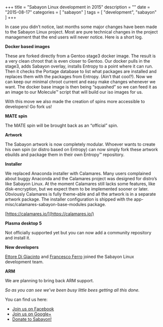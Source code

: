 +++
title = "Sabayon Linux development in 2015"
description = ""
date = "2015-08-17"
categories = [ "sabayon" ]
tags = [
"development",
"sabayon"
]
+++

In case you didn’t notice, last months some major changes have been made to
the Sabayon Linux project.
Most are pure technical changes in the project management
that the end users will never notice. Here is a short log.

**Docker based images**

These are forked directly from a Gentoo stage3 docker image.
The result is a very clean chroot that is even closer to Gentoo.
Our docker pulls in the stage3, adds Sabayon overlay,
installs Entropy to a point where it can run.
Then it checks the Portage database to list what packages are installed and
replaces them with the packages from Entropy. (Ain’t that cool?).
Now we can keep our minimal chroot current and easy make changes
whenever we want. The docker base image is then being “squashed”
so we can feed it as an image to our Molecule™ script that
will build our iso images for us.

With this move we also made the creation of spins more accessible to developers!
Go fork us!

**MATE spin**

The MATE spin will be brought back as an “official” spin.

**Artwork**

The Sabayon artwork is now completely modular.
Whoever wants to create his own spin (or distro based on Entropy)
can now simply fork these artwork ebuilds and
package them in their own Entropy™ repository.

**Installer**

We replaced Anaconda installer with Calamares.
Many users complained about buggy Anaconda and
the Calamares project was designed for distro’s like Sabayon Linux.
At the moment Calamares still lacks some features, like disk-encryption,
but we expect them to be implemented sooner or later.
Obviously Calamares is fully theme-able and
all the artwork is in a separate artwork package.
The installer configuration is shipped with the
app-misc/calamares-sabayon-base-modules package.

[https://calamares.io/](https://calamares.io/)

**Plasma desktop 5**

Not officially supported yet but you can now add a community repository and
install it.

**New developers**

[Ettore Di Giacinto](https://plus.google.com/u/0/+EttoreDiGiacinto/posts) and
[Francesco Ferro](https://plus.google.com/u/0/+FrancescoFerro26/posts)
joined the Sabayon Linux development team.

**ARM**

We are planning to bring back ARM support.

*So as you can see we’ve been busy little bees getting all this done.*

You can find us here:

* [Join us on Facebook](https://www.facebook.com/groups/36125411841)
* [Join us on Google+](https://plus.google.com/+sabayon)
* [Donate to Sabayon!](/participate/donate/)
